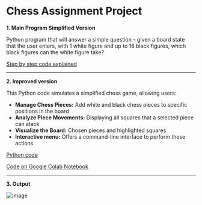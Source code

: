 # Chess Assignment Project

**1. Main Program Simplified Version**

Python program that will answer a simple question – given a board state that the user enters, with 1 white figure and up to 16 black figures, which black figures can the white figure take?

[Step by step code explained](https://github.com/monikase/Data-Analytics-Projects/blob/main/_11-Chess%20Assignment/Chess_Mini_Tasks.md)

---
**2. Improved version**

This Python code simulates a simplified chess game, allowing users:

* **Manage Chess Pieces:** Add white and black chess pieces to specific positions in the board
* **Analyze Piece Movements:** Displaying all squares that a selected piece can atack
* **Visualize the Board:** Chosen pieces and highlighted squares
* **Interactive menu:** Offers a command-line interface to perform these actions

[Python code](https://github.com/monikase/Data-Analytics-Projects/blob/main/_11-Chess%20Assignment/Chess_Final_Program.py)

[Code on Google Colab Notebook](https://colab.research.google.com/drive/1Bs71zqz8-9XDec0BTxFJntxJeJHsZ4sA?usp=sharing)

---
**3. Output**  


![image](https://github.com/user-attachments/assets/fe2b005c-1a7b-48db-998b-049b8c9c49ce)
